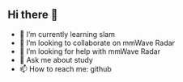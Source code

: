 ## Hi there 👋
- 🌱 I’m currently learning slam
- 👯 I’m looking to collaborate on mmWave Radar
- 🤔 I’m looking for help with mmWave Radar
- 💬 Ask me about study
- 📫 How to reach me: github
<!--
**wx1773686387/wx1773686387** is a ✨ _special_ ✨ repository because its `README.md` (this file) appears on your GitHub profile.

Here are some ideas to get you started:

- 🌱 I’m currently learning slam
- 👯 I’m looking to collaborate on mmWave Radar
- 🤔 I’m looking for help with mmWave Radar
- 💬 Ask me about study
- 📫 How to reach me: github
-->
